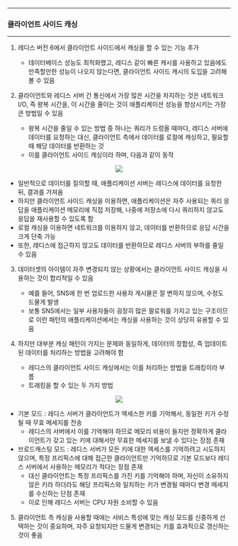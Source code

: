 -----
### 클라이언트 사이드 캐싱
-----
1. 레디스 버전 6에서 클라이언트 사이드에서 캐싱을 할 수 있는 기능 추가
   - 데이터베이스 성능도 최적화했고, 레디스 같이 빠른 캐시를 사용하고 있음에도 만족할만한 성능이 나오지 않는다면, 클라이언트 사이드 캐시의 도입을 고려해볼 수 있음

2. 클라이언트와 레디스 서버 간 통신에서 가장 많은 시간을 차지하는 것은 네트워크 I/O, 즉 왕복 시간을, 이 시간을 줄이는 것이 애플리케이션 성능을 향상시키는 가장 큰 방법일 수 있음
   - 왕복 시간을 줄일 수 있는 방법 중 하나는 쿼리가 드렁올 때마다, 레디스 서버에 데이터를 요청하는 대신, 클라이언트 측에서 데이터를 로컬에 캐싱하고, 필요할 때 해당 데이터를 반환하는 것
   - 이를 클라이언트 사이드 캐싱이라 하며, 다음과 같이 동작
<div align="center">
<img src="https://github.com/user-attachments/assets/3d249821-168f-484e-9c46-2d14640568e6">
</div>

   - 일반적으로 데이터를 질의할 때, 애플리케이션 서버는 레디스에 데이터를 요청한 뒤, 결과를 가져옴
   - 하지만 클라이언트 사이드 캐싱을 이용하면, 애플리케이션은 자주 사용되는 쿼리 응답을 애플리케이션 메모리에 직접 저장해, 나중에 저장소에 다시 쿼리하지 않고도 응답을 재사용할 수 있도록 함
   - 로컬 캐싱을 이용하면 네트워크를 이용하지 않고, 데이터를 반환하므로 응답 시간을 크게 단축 가능
   - 또한, 레디스에 접근하지 않고도 데이터를 반환하므로 레디스 서버의 부하를 줄일 수 있음

3. 데이터셋의 아이템이 자주 변경되지 않는 상황에서는 클라이언트 사이드 캐싱을 사용하는 것이 합리적일 수 있음
   - 예를 들어, SNS에 한 번 업로드한 사용자 게시물은 잘 변하지 않으며, 수정도 드물게 발생
   - 보통 SNS에서는 일부 사용자들이 굉장히 많은 팔로워를 가지고 있는 구조이므로 이런 패턴의 애플리케이션에서는 캐싱을 사용하는 것이 상당히 유용할 수 있음

4. 하지만 대부분 캐싱 패턴이 가지는 문제와 동일하게, 데이터의 정합성, 즉 업데이트된 데이터를 처리하는 방법을 고려해야 함
   - 레디스의 클라이언트 사이드 캐싱에서는 이를 처리하는 방법을 트래킹이라 부름
   - 트래킹을 할 수 있는 두 가지 방법
<div align="center">
<img src="https://github.com/user-attachments/assets/5afc25c8-ec6b-4c7a-adc8-304846f74af1">
</div>

   - 기본 모드 : 레디스 서버가 클라이언트가 액세스한 키를 기억해서, 동일한 키가 수정될 때 무효 메세지를 전송
     + 레디스의 서버에서 이를 기억해야 하므로 메모리 비용이 들지만 정확하게 클라이언트가 갖고 있는 키에 대해서만 무효한 메세지를 보낼 수 있다는 장점 존재
   - 브로드캐스팅 모드 : 레디스 서버가 모든 키에 대한 액세스를 기억하려고 시도하지 않으며, 특정 프리픽스에 대해 접근한 클라이언트만 기억하므로 기본 모드보다 레디스 서버에서 사용하는 메모리가 적다는 장점 존재
     + 대신 클라이언트는 특정 프리픽스를 가진 키를 기억해야 하며, 자신이 소유하지 않은 키라 하더라도 해당 프리픽스와 일치하는 키가 변경될 때마다 변경 메세지를 수신하는 단점 존재
     + 이로 인해 레디스 서버는 CPU 자원 소비할 수 있음

5. 클라이언트 측 캐싱을 사용할 때에는 서비스 특성에 맞는 캐싱 모드를 신중하게 선택하는 것이 중요하며, 자주 요청되지만 드물게 변경되는 키를 효과적으로 갱신하는 것이 좋음
